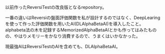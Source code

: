 以前作ったReversiTestの改良版となるrepository。

一番の違いはReversiの盤面評価関数を私が設計するのではなく、DeepLearingを使って作った評価関数を用いたAI(DLAlphaBetaAI)を導入したこと。
alphabeta法の木を記録するMemorizedAlphaBetaAIとかも作ってはみたものの、やはりメモリーをかなり消費するので、うまくはいかなかった。

現最強AIはReversiTestのAIを含めても、DLAlphaBetaAI。
